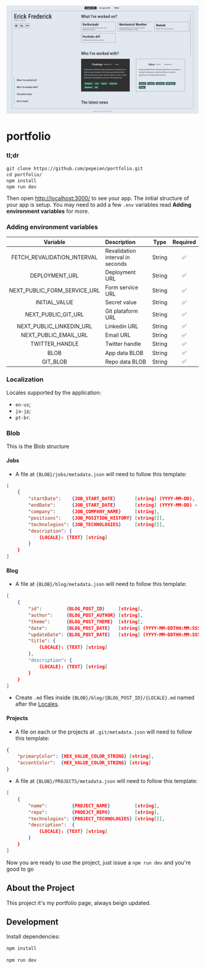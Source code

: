 [![portfolio](.github/images/project-thumbnail.png)](https://erickfrederick.com)

# portfolio

### tl;dr

```
git clone https://github.com/pepeien/portfolio.git
cd portfolio/
npm install
npm run dev
```

Then open [http://localhost:3000/](http://localhost:3000/) to see your app. The initial structure of your app is setup. You may need to add a few `.env` variables read **Adding environment variables** for more.

### Adding environment variables

|  Variable  | Description                       |  Type   | Required |
| :--------: | :-------------------------------  | :-----: | :------: |
| FETCH_REVALIDATION_INTERVAL  | Revalidation interval in seconds | String |    ✅    |
| DEPLOYMENT_URL               | Deployment URL                   | String |    ✅    |
| NEXT_PUBLIC_FORM_SERVICE_URL | Form service URL                 | String |    ✅    |
| INITIAL_VALUE                | Secret value                     | String |    ✅    |
| NEXT_PUBLIC_GIT_URL          | Git plataform URL                | String |    ✅    |
| NEXT_PUBLIC_LINKEDIN_URL     | Linkedin URL                     | String |    ✅    |
| NEXT_PUBLIC_EMAIL_URL        | Email URL                        | String |    ✅    |
| TWITTER_HANDLE               | Twitter handle                   | String |    ✅    |
| BLOB                         | App data BLOB                    | String |    ✅    |
| GIT_BLOB                     | Repo data BLOB                   | String |    ✅    |

### Localization

Locales supported by the application:

- `en-us`;
- `ja-jp`;
- `pt-br`.

### Blob

This is the Blob structure

#### Jobs

- A file at `{BLOB}/jobs/metadata.json` will need to follow this template:

```json
[
    {
        "startDate":    {JOB_START_DATE}       [string] (YYYY-MM-DD),
        "endDate":      {JOB_START_DATE}       [string] (YYYY-MM-DD) - OPTIONAL,
        "company":      {JOB_COMPANY_NAME}     [string],
        "positions":    {JOB_POSITION_HISTORY} [string[]],
        "technologies": {JOB_TECHNOLOGIES}     [string[]],
        "description": {
            {LOCALE}: {TEXT} [string]
        }
    }
]
```

#### Blog

- A file at `{BLOB}/blog/metadata.json` will need to follow this template:

```json
[
    {
        "id":         {BLOG_POST_ID}     [string],
        "author":     {BLOG_POST_AUTHOR} [string],
        "theme":      {BLOG_POST_THEME}  [string],
        "date":       {BLOG_POST_DATE}   [string] (YYYY-MM-DDTHH:MM:SSSZ),
        "updateDate": {BLOG_POST_DATE}   [string] (YYYY-MM-DDTHH:MM:SSSZ),
        "title": {
            {LOCALE}: {TEXT} [string]
        },
        "description": {
            {LOCALE}: {TEXT} [string]
        }
    }
]
```

- Create `.md` files inside `{BLOB}/blog/{BLOG_POST_ID}/{LOCALE}.md` named after the [Locales](#localization).

#### Projects

- A file on each or the projects at `.git/metadata.json` will need to follow this template:

```json
{
    "primaryColor": {HEX_VALUE_COLOR_STRING} [string],
    "accentColor":  {HEX_VALUE_COLOR_STRING} [string]
}
```

- A file at `{BLOB}/PROJECTS/metadata.json` will need to follow this template:

```json
[
    {
        "name":         {PROJECT_NAME}         [string],
        "repo":         {PROEJCT_REPO}         [string],
        "technologies": {PROJECT_TECHNOLOGIES} [string[]],
        "description":  {
            {LOCALE}: {TEXT} [string]
        }
    }
]
```

Now you are ready to use the project, just issue a `npm run dev` and you're good to go

## About the Project

This project it's my portfolio page, always beign updated.

## Development

Install dependencies:

```sh
npm install
```

```sh
npm run dev
```
